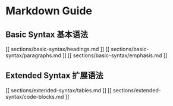 # Markdown Guide

## Basic Syntax 基本语法

[[ sections/basic-syntax/headings.md ]]
[[ sections/basic-syntax/paragraphs.md ]]
[[ sections/basic-syntax/emphasis.md ]]

## Extended Syntax 扩展语法

[[ sections/extended-syntax/tables.md ]]
[[ sections/extended-syntax/code-blocks.md ]]